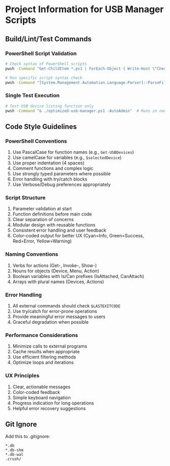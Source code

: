 # Project Information for USB Manager Scripts

## Build/Lint/Test Commands

### PowerShell Script Validation
```bash
# Check syntax of PowerShell scripts
pwsh -Command "Get-ChildItem *.ps1 | ForEach-Object { Write-Host \"Checking \$($_.Name)\"; [System.Management.Automation.Language.Parser]::ParseFile(\$_, [ref]\$null, [ref]\$null) | Out-Null; Write-Host \"✅ Syntax OK\" }"

# Run specific script syntax check
pwsh -Command "[System.Management.Automation.Language.Parser]::ParseFile('optimized-usb-manager.ps1', [ref]\$null, [ref]\$null) | Out-Null"
```

### Single Test Execution
```bash
# Test USB device listing function only
pwsh -Command "& ./optimized-usb-manager.ps1 -AutoAdmin"  # Runs in non-interactive mode
```

## Code Style Guidelines

### PowerShell Conventions
1. Use PascalCase for function names (e.g., `Get-USBDevices`)
2. Use camelCase for variables (e.g., `$selectedDevice`)
3. Use proper indentation (4 spaces)
4. Comment functions and complex logic
5. Use strongly typed parameters where possible
6. Error handling with try/catch blocks
7. Use Verbose/Debug preferences appropriately

### Script Structure
1. Parameter validation at start
2. Function definitions before main code
3. Clear separation of concerns
4. Modular design with reusable functions
5. Consistent error handling and user feedback
6. Color-coded output for better UX (Cyan=Info, Green=Success, Red=Error, Yellow=Warning)

### Naming Conventions
1. Verbs for actions (Get-, Invoke-, Show-)
2. Nouns for objects (Device, Menu, Action)
3. Boolean variables with Is/Can prefixes (IsAttached, CanAttach)
4. Arrays with plural names (Devices, Actions)

### Error Handling
1. All external commands should check `$LASTEXITCODE`
2. Use try/catch for error-prone operations
3. Provide meaningful error messages to users
4. Graceful degradation when possible

### Performance Considerations
1. Minimize calls to external programs
2. Cache results when appropriate
3. Use efficient filtering methods
4. Optimize loops and iterations

### UX Principles
1. Clear, actionable messages
2. Color-coded feedback
3. Simple keyboard navigation
4. Progress indication for long operations
5. Helpful error recovery suggestions

## Git Ignore
Add this to .gitignore:
```
*.db
*.db-shm
*.db-wal
.crush/
```